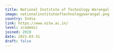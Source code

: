 ```yaml
---
title: National Institute of Technology Warangal
image: nationalinstituteoftechnologywarangal.png
country: India
link: https://www.nitw.ac.in/
level: scademic
joined: 2019
date: 2021-03-31
draft: false
---
```

